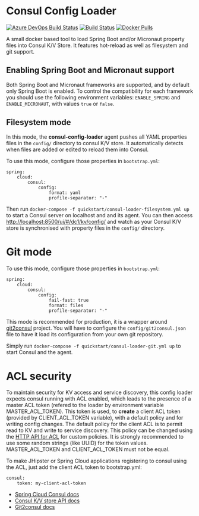 # Consul Config Loader

[![Azure DevOps Build Status][azure-devops-image]][azure-devops-url-main] [![Build Status][travis-image]][travis-url] [![Docker Pulls](https://img.shields.io/docker/pulls/jhipster/consul-config-loader.svg)](https://hub.docker.com/r/jhipster/consul-config-loader/)

A small docker based tool to load Spring Boot and/or Micronaut property files into Consul K/V Store. It features hot-reload as well as filesystem and git support.

## Enabling Spring Boot and Micronaut support

Both Spring Boot and Micronaut frameworks are supported, and by default only Spring Boot is enabled.
To control the compatibility for each framework you should use the following environment variables: `ENABLE_SPRING` and `ENABLE_MICRONAUT`, with values `true` or `false`.

## Filesystem mode

In this mode, the **consul-config-loader** agent pushes all YAML properties files in the `config/` directory to consul K/V store. It automatically detects when files are added or edited to reload them into Consul.

To use this mode, configure those properties in `bootstrap.yml`:
```
spring:
    cloud:
        consul:
            config:
                format: yaml
                profile-separator: "-"
```
Then run `docker-compose -f quickstart/consul-loader-filesystem.yml up` to start a Consul server on localhost and and its
 agent.
You can then access [http://localhost:8500/ui/#/dc1/kv/config/](http://localhost:8500/ui/#/dc1/kv/config/) and watch as your Consul K/V store is synchronised with property files in the `config/` directory.

# Git mode

To use this mode, configure those properties in `bootstrap.yml`:
```
spring:
    cloud:
        consul:
            config:
                fail-fast: true
                format: files
                profile-separator: "-"
```
This mode is recommended for production, it is a wrapper around [git2consul](https://github.com/Cimpress-MCP/git2consul) project.
You will have to configure the `config/git2consul.json` file to have it load its configuration from your own git repository.

Simply run `docker-compose -f quickstart/consul-loader-git.yml up` to start Consul and the agent.

# ACL security

To maintain security for KV access and service discovery, this config loader expects consul running with ACL enabled, which leads to the presence of a master ACL token (refered to the loader by environment variable MASTER_ACL_TOKEN). This token is used, to **create** a client ACL token (provided by CLIENT_ACL_TOKEN variable), with a default policy and for writing config changes. 
The default policy for the client ACL is to permit read to KV and write to service discovery. This policy can be changed using the [HTTP API for ACL](https://www.consul.io/docs/agent/http/acl.html) for custom policies. It is strongly recommended to use some random strings (like UUID) for the token values. MASTER_ACL_TOKEN and CLIENT_ACL_TOKEN must not be equal.

To make JHipster or Spring Cloud applications registering to consul using the ACL, just add the client ACL token to bootstrap.yml:

```
consul:
    token: my-client-acl-token

```

- [Spring Cloud Consul docs](https://cloud.spring.io/spring-cloud-consul/#spring-cloud-consul-config)
- [Consul K/V store API docs](https://www.consul.io/docs/agent/http/kv.html)
- [Git2consul docs](https://github.com/Cimpress-MCP/git2consul)

[azure-devops-image]: https://dev.azure.com/jhipster/consul-config-loader/_apis/build/status/jhipster.consul-config-loader?branchName=main
[azure-devops-url-main]: https://dev.azure.com/jhipster/consul-config-loader/_build

[travis-image]: https://travis-ci.org/jhipster/consul-config-loader.svg?branch=main
[travis-url]: https://travis-ci.org/jhipster/consul-config-loader